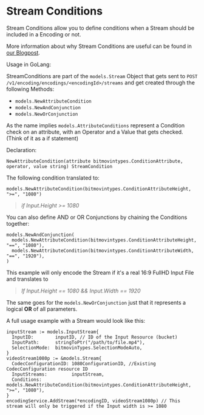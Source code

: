 # Stream Conditions

Stream Conditions allow you to define conditions when a Stream should be included in a Encoding or not.

More information about why Stream Conditions are useful can be found in [our Blogpost](https://bitmovin.com/stream-conditions-video-encoding-workflows/).

Usage in GoLang:

StreamConditions are part of the `models.Stream` Object that gets sent to `POST /v1/encoding/encodings/<encodingId>/streams` and get created through the following Methods:

* `models.NewAttributeCondition` 
* `models.NewAndConjunction`
* `models.NewOrConjunction`

As the name implies `models.AttributeConditions` represent a Condition check on an attribute, with an Operator and a Value that gets checked. (Think of it as a if statement)

Declaration:

```
NewAttributeCondition(attribute bitmovintypes.ConditionAttribute, operator, value string) StreamCondition
```

The following condition translated to:

`models.NewAttributeCondition(bitmovintypes.ConditionAttributeHeight, ">=", "1080")
`

> _if Input.Height >= 1080_

You can also define AND or OR Conjunctions by chaining the Conditions together:

```
models.NewAndConjunction(
  models.NewAttributeCondition(bitmovintypes.ConditionAttributeHeight, "==", "1080"),
  models.NewAttributeCondition(bitmovintypes.ConditionAttributeWidth, "==", "1920"),
)
```

This example will only encode the Stream if it's a real 16:9 FullHD Input File and translates to 

> _If Input.Height == 1080 && Input.Width == 1920_

The same goes for the `models.NewOrConjunction` just that it represents a logical **OR** of all parameters.

A full usage example with a Stream would look like this:

```
inputStream := models.InputStream{
  InputID:        inputID, // ID of the Input Resource (bucket)
  InputPath:      stringToPtr("/path/to/file.mp4"),
  SelectionMode:  bitmovinTypes.SelectionModeAuto,
}
videoStream1080p := &models.Stream{
  CodecConfigurationID: 1080ConfigurationID, //Existing CodecConfiguration resource ID
  InputStreams:         inputStream,
  Conditions:           models.NewAttributeCondition(bitmovintypes.ConditionAttributeHeight, ">=", "1080"),
}
encodingService.AddStream(*encodingID, videoStream1080p) // This stream will only be triggered if the Input width is >= 1080
```